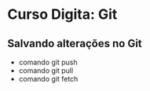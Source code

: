 # Curso Digita: Git

## Salvando alterações no Git

* comando git push
* comando git pull
* comando git fetch
